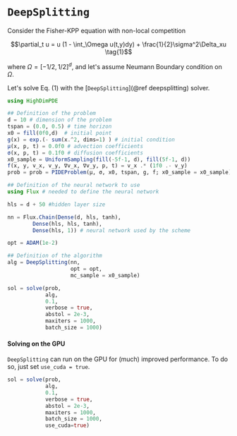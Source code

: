 
# `DeepSplitting`
Consider the Fisher-KPP equation with non-local competition

```math
\partial_t u = u (1 - \int_\Omega u(t,y)dy) + \frac{1}{2}\sigma^2\Delta_xu \tag{1}
```

where $\Omega = [-1/2, 1/2]^d$, and let's assume Neumann Boundary condition on $\Omega$.

Let's solve Eq. (1) with the [`DeepSplitting`](@ref deepsplitting) solver. 

```julia
using HighDimPDE

## Definition of the problem
d = 10 # dimension of the problem
tspan = (0.0, 0.5) # time horizon
x0 = fill(0f0,d)  # initial point
g(x) = exp.(- sum(x.^2, dims=1) ) # initial condition
μ(x, p, t) = 0.0f0 # advection coefficients
σ(x, p, t) = 0.1f0 # diffusion coefficients
x0_sample = UniformSampling(fill(-5f-1, d), fill(5f-1, d))
f(x, y, v_x, v_y, ∇v_x, ∇v_y, p, t) = v_x .* (1f0 .- v_y)
prob = prob = PIDEProblem(μ, σ, x0, tspan, g, f; x0_sample = x0_sample)

## Definition of the neural network to use
using Flux # needed to define the neural network

hls = d + 50 #hidden layer size

nn = Flux.Chain(Dense(d, hls, tanh),
        Dense(hls, hls, tanh),
        Dense(hls, 1)) # neural network used by the scheme

opt = ADAM(1e-2)

## Definition of the algorithm
alg = DeepSplitting(nn,
                    opt = opt,
                    mc_sample = x0_sample)

sol = solve(prob, 
            alg, 
            0.1, 
            verbose = true, 
            abstol = 2e-3,
            maxiters = 1000,
            batch_size = 1000)
```
#### Solving on the GPU
`DeepSplitting` can run on the GPU for (much) improved performance. To do so, just set `use_cuda = true`.

```julia
sol = solve(prob, 
            alg, 
            0.1, 
            verbose = true, 
            abstol = 2e-3,
            maxiters = 1000,
            batch_size = 1000,
            use_cuda=true)
```